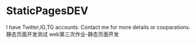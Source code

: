 # StaticPagesDEV
I have Twitter,IG,TG accounts. Contact me for more details or cooparations. 
静态页面开发测试
web第三次作业-静态页面开发
